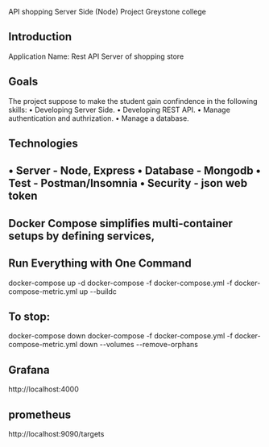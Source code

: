 API shopping Server Side (Node) Project  Greystone college

## Introduction
Application Name: Rest API Server of shopping store

## Goals
The project suppose to make the student gain confindence in the following skills:
• Developing Server Side.
• Developing REST API.
• Manage authentication and authrization.
• Manage a database.

## Technologies
• Server - Node, Express
• Database - Mongodb
• Test - Postman/Insomnia
• Security - json web token
-------------------------------------------------
##  Docker Compose simplifies multi-container setups by defining services, 

## Run Everything with One Command
docker-compose up -d
docker-compose -f docker-compose.yml -f docker-compose-metric.yml up --buildc
## To stop:
docker-compose down
docker-compose -f docker-compose.yml -f docker-compose-metric.yml down --volumes --remove-orphans

## Grafana 
http://localhost:4000

## prometheus
http://localhost:9090/targets